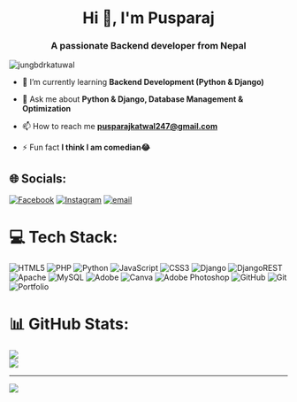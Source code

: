 <h1 align="center">Hi 👋, I'm Pusparaj</h1>
<h3 align="center">A passionate Backend developer from Nepal</h3>

<p align="left"> <img src="https://komarev.com/ghpvc/?username=jungbdrkatuwal&label=Profile%20views&color=0e75b6&style=flat" alt="jungbdrkatuwal" /> </p>

- 🌱 I’m currently learning **Backend Development (Python & Django)**

- 💬 Ask me about **Python & Django, Database Management & Optimization**

- 📫 How to reach me **pusparajkatwal247@gmail.com**

- ⚡ Fun fact **I think I am comedian😂**

## 🌐 Socials:
[![Facebook](https://img.shields.io/badge/Facebook-%231877F2.svg?logo=Facebook&logoColor=white)](https://facebook.com/https://www.facebook.com/share/18nqv2wuhw/) [![Instagram](https://img.shields.io/badge/Instagram-%23E4405F.svg?logo=Instagram&logoColor=white)](https://instagram.com/https://www.instagram.com/_jungbdr.py?igsh=NWE0bDJ1b3Z4dDRw) [![email](https://img.shields.io/badge/Email-D14836?logo=gmail&logoColor=white)](mailto:pusparajkatwal247@gmail.com) 

# 💻 Tech Stack:
![HTML5](https://img.shields.io/badge/html5-%23E34F26.svg?style=for-the-badge&logo=html5&logoColor=white) ![PHP](https://img.shields.io/badge/php-%23777BB4.svg?style=for-the-badge&logo=php&logoColor=white) ![Python](https://img.shields.io/badge/python-3670A0?style=for-the-badge&logo=python&logoColor=ffdd54) ![JavaScript](https://img.shields.io/badge/javascript-%23323330.svg?style=for-the-badge&logo=javascript&logoColor=%23F7DF1E) ![CSS3](https://img.shields.io/badge/css3-%231572B6.svg?style=for-the-badge&logo=css3&logoColor=white) ![Django](https://img.shields.io/badge/django-%23092E20.svg?style=for-the-badge&logo=django&logoColor=white) ![DjangoREST](https://img.shields.io/badge/DJANGO-REST-ff1709?style=for-the-badge&logo=django&logoColor=white&color=ff1709&labelColor=gray) ![Apache](https://img.shields.io/badge/apache-%23D42029.svg?style=for-the-badge&logo=apache&logoColor=white) ![MySQL](https://img.shields.io/badge/mysql-4479A1.svg?style=for-the-badge&logo=mysql&logoColor=white) ![Adobe](https://img.shields.io/badge/adobe-%23FF0000.svg?style=for-the-badge&logo=adobe&logoColor=white) ![Canva](https://img.shields.io/badge/Canva-%2300C4CC.svg?style=for-the-badge&logo=Canva&logoColor=white) ![Adobe Photoshop](https://img.shields.io/badge/adobe%20photoshop-%2331A8FF.svg?style=for-the-badge&logo=adobe%20photoshop&logoColor=white) ![GitHub](https://img.shields.io/badge/github-%23121011.svg?style=for-the-badge&logo=github&logoColor=white) ![Git](https://img.shields.io/badge/git-%23F05033.svg?style=for-the-badge&logo=git&logoColor=white) ![Portfolio](https://img.shields.io/badge/Portfolio-%23000000.svg?style=for-the-badge&logo=firefox&logoColor=#FF7139)
# 📊 GitHub Stats:
![](https://nirzak-streak-stats.vercel.app/?user=Jungbdrkatuwal&theme=dark&hide_border=false)<br/>
![](https://github-readme-stats.vercel.app/api/top-langs/?username=Jungbdrkatuwal&theme=dark&hide_border=false&include_all_commits=true&count_private=false&layout=compact)

---
[![](https://visitcount.itsvg.in/api?id=Jungbdrkatuwal&icon=0&color=0)](https://visitcount.itsvg.in)

<!-- Proudly created with GPRM ( https://gprm.itsvg.in ) -->
